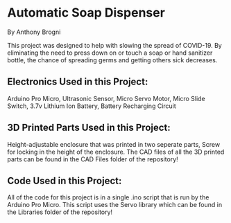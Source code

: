 # Automatic Soap Dispenser
By Anthony Brogni
 
This project was designed to help with slowing the spread of COVID-19. By eliminating the need to press down on or touch a soap or hand sanitizer bottle, the chance of spreading germs and getting others sick decreases.
 
## Electronics Used in this Project: 
Arduino Pro Micro, Ultrasonic Sensor, Micro Servo Motor, Micro Slide Switch, 3.7v Lithium Ion Battery, Battery Recharging Circuit

## 3D Printed Parts Used in this Project: 
Height-adjustable enclosure that was printed in two seperate parts, Screw for locking in the height of the enclosure. The CAD files of all the 3D printed parts can be found in the CAD Files folder of the repository!
 
## Code Used in this Project: 
All of the code for this project is in a single .ino script that is run by the Arduino Pro Micro. This script uses the Servo library which can be found in the Libraries folder of the repository!
